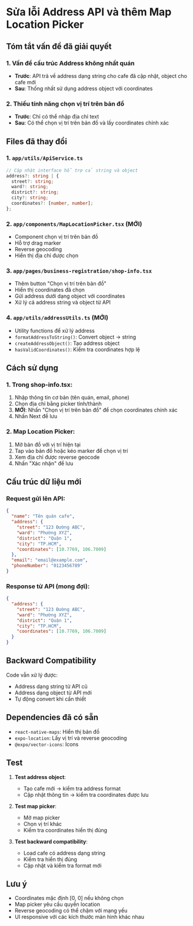 # Sửa lỗi Address API và thêm Map Location Picker

## Tóm tắt vấn đề đã giải quyết

### 1. **Vấn đề cấu trúc Address không nhất quán**
- **Trước**: API trả về address dạng string cho cafe đã cập nhật, object cho cafe mới
- **Sau**: Thống nhất sử dụng address object với coordinates

### 2. **Thiếu tính năng chọn vị trí trên bản đồ**
- **Trước**: Chỉ có thể nhập địa chỉ text
- **Sau**: Có thể chọn vị trí trên bản đồ và lấy coordinates chính xác

## Files đã thay đổi

### 1. `app/utils/ApiService.ts`
```typescript
// Cập nhật interface hỗ trợ cả string và object
address?: string | {
  street?: string;
  ward?: string;
  district?: string;
  city?: string;
  coordinates?: [number, number];
};
```

### 2. `app/components/MapLocationPicker.tsx` (MỚI)
- Component chọn vị trí trên bản đồ
- Hỗ trợ drag marker
- Reverse geocoding
- Hiển thị địa chỉ được chọn

### 3. `app/pages/business-registration/shop-info.tsx`
- Thêm button "Chọn vị trí trên bản đồ"
- Hiển thị coordinates đã chọn
- Gửi address dưới dạng object với coordinates
- Xử lý cả address string và object từ API

### 4. `app/utils/addressUtils.ts` (MỚI)
- Utility functions để xử lý address
- `formatAddressToString()`: Convert object → string
- `createAddressObject()`: Tạo address object
- `hasValidCoordinates()`: Kiểm tra coordinates hợp lệ

## Cách sử dụng

### 1. Trong shop-info.tsx:
1. Nhập thông tin cơ bản (tên quán, email, phone)
2. Chọn địa chỉ bằng picker tỉnh/thành
3. **MỚI**: Nhấn "Chọn vị trí trên bản đồ" để chọn coordinates chính xác
4. Nhấn Next để lưu

### 2. Map Location Picker:
1. Mở bản đồ với vị trí hiện tại
2. Tap vào bản đồ hoặc kéo marker để chọn vị trí
3. Xem địa chỉ được reverse geocode
4. Nhấn "Xác nhận" để lưu

## Cấu trúc dữ liệu mới

### Request gửi lên API:
```json
{
  "name": "Tên quán cafe",
  "address": {
    "street": "123 Đường ABC",
    "ward": "Phường XYZ",
    "district": "Quận 1", 
    "city": "TP.HCM",
    "coordinates": [10.7769, 106.7009]
  },
  "email": "email@example.com",
  "phoneNumber": "0123456789"
}
```

### Response từ API (mong đợi):
```json
{
  "address": {
    "street": "123 Đường ABC",
    "ward": "Phường XYZ",
    "district": "Quận 1",
    "city": "TP.HCM", 
    "coordinates": [10.7769, 106.7009]
  }
}
```

## Backward Compatibility

Code vẫn xử lý được:
- Address dạng string từ API cũ
- Address dạng object từ API mới
- Tự động convert khi cần thiết

## Dependencies đã có sẵn

- `react-native-maps`: Hiển thị bản đồ
- `expo-location`: Lấy vị trí và reverse geocoding
- `@expo/vector-icons`: Icons

## Test

1. **Test address object**:
   - Tạo cafe mới → kiểm tra address format
   - Cập nhật thông tin → kiểm tra coordinates được lưu

2. **Test map picker**:
   - Mở map picker
   - Chọn vị trí khác
   - Kiểm tra coordinates hiển thị đúng

3. **Test backward compatibility**:
   - Load cafe có address dạng string
   - Kiểm tra hiển thị đúng
   - Cập nhật và kiểm tra format mới

## Lưu ý

- Coordinates mặc định [0, 0] nếu không chọn
- Map picker yêu cầu quyền location
- Reverse geocoding có thể chậm với mạng yếu
- UI responsive với các kích thước màn hình khác nhau
